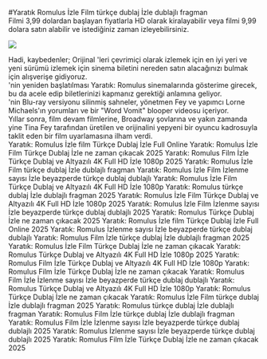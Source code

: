 #Yaratık Romulus İzle Film türkçe dublaj İzle dublajlı fragman  
Filmi 3,99 dolardan başlayan fiyatlarla HD olarak kiralayabilir veya filmi 9,99 dolara satın alabilir ve istediğiniz zaman izleyebilirsiniz.  
  
[![](https://i.imgur.com/qSNzIqt.png)](https://movie.rssnews.media/AWpGebxx.php)  
  
Hadi, kaybedenler; Orijinal 'leri çevrimiçi olarak izlemek için en iyi yeri ve yeni sürümü izlemek için sinema biletini nereden satın alacağınızı bulmak için alışverişe gidiyoruz.  
'nin yeniden başlatılması Yaratık: Romulus sinemalarında gösterime girecek, bu da acele edip biletlerinizi kapmanız gerektiği anlamına geliyor.  
'nin Blu-ray versiyonu silinmiş sahneler, yönetmen Fey ve yapımcı Lorne Michaels'ın yorumları ve bir "Word Vomit" blooper videosu içeriyor.  
Yıllar sonra, film devam filmlerine, Broadway şovlarına ve yakın zamanda yine Tina Fey tarafından üretilen ve orijinalini yepyeni bir oyuncu kadrosuyla taklit eden bir film uyarlamasına ilham verdi.  
Yaratık: Romulus İzle film Türkçe Dublaj İzle Full Online
Yaratık: Romulus İzle Film Türkçe Dublaj İzle ne zaman çıkacak 2025
Yaratık: Romulus Film İzle Türkçe Dublaj ve Altyazılı 4K Full HD İzle 1080p 2025
Yaratık: Romulus İzle Film türkçe dublaj İzle dublajlı fragman
Yaratık: Romulus İzle Film İzlenme sayısı İzle beyazperde türkçe dublaj dublajlı
Yaratık: Romulus İzle Film Türkçe Dublaj ve Altyazılı 4K Full HD İzle 1080p
Yaratık: Romulus türkçe dublaj İzle dublajlı fragman 2025
Yaratık: Romulus İzle Film Türkçe Dublaj ve Altyazılı 4K Full HD İzle 1080p 2025
Yaratık: Romulus İzle Film İzlenme sayısı İzle beyazperde türkçe dublaj dublajlı 2025
Yaratık: Romulus Türkçe Dublaj İzle ne zaman çıkacak 2025
Yaratık: Romulus İzle film Türkçe Dublaj İzle Full Online 2025
Yaratık: Romulus İzlenme sayısı İzle beyazperde türkçe dublaj dublajlı
Yaratık: Romulus Film İzle türkçe dublaj İzle dublajlı fragman 2025
Yaratık: Romulus İzle Film Türkçe Dublaj İzle ne zaman çıkacak
Yaratık: Romulus Türkçe Dublaj ve Altyazılı 4K Full HD İzle 1080p 2025
Yaratık: Romulus Film İzle Türkçe Dublaj ve Altyazılı 4K Full HD İzle 1080p
Yaratık: Romulus Film İzle Türkçe Dublaj İzle ne zaman çıkacak
Yaratık: Romulus Film İzle İzlenme sayısı İzle beyazperde türkçe dublaj dublajlı
Yaratık: Romulus Türkçe Dublaj ve Altyazılı 4K Full HD İzle 1080p
Yaratık: Romulus Türkçe Dublaj İzle ne zaman çıkacak
Yaratık: Romulus İzle Film türkçe dublaj İzle dublajlı fragman 2025
Yaratık: Romulus türkçe dublaj İzle dublajlı fragman
Yaratık: Romulus Film İzle türkçe dublaj İzle dublajlı fragman
Yaratık: Romulus Film İzle İzlenme sayısı İzle beyazperde türkçe dublaj dublajlı 2025
Yaratık: Romulus İzlenme sayısı İzle beyazperde türkçe dublaj dublajlı 2025
Yaratık: Romulus Film İzle Türkçe Dublaj İzle ne zaman çıkacak 2025